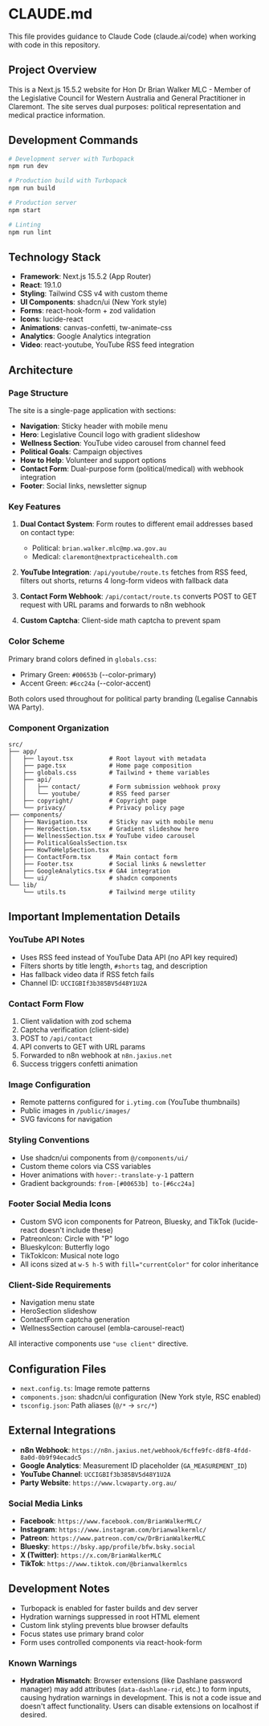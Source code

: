 # CLAUDE.md

This file provides guidance to Claude Code (claude.ai/code) when working with code in this repository.

## Project Overview

This is a Next.js 15.5.2 website for Hon Dr Brian Walker MLC - Member of the Legislative Council for Western Australia and General Practitioner in Claremont. The site serves dual purposes: political representation and medical practice information.

## Development Commands

```bash
# Development server with Turbopack
npm run dev

# Production build with Turbopack
npm run build

# Production server
npm start

# Linting
npm run lint
```

## Technology Stack

- **Framework**: Next.js 15.5.2 (App Router)
- **React**: 19.1.0
- **Styling**: Tailwind CSS v4 with custom theme
- **UI Components**: shadcn/ui (New York style)
- **Forms**: react-hook-form + zod validation
- **Icons**: lucide-react
- **Animations**: canvas-confetti, tw-animate-css
- **Analytics**: Google Analytics integration
- **Video**: react-youtube, YouTube RSS feed integration

## Architecture

### Page Structure

The site is a single-page application with sections:
- **Navigation**: Sticky header with mobile menu
- **Hero**: Legislative Council logo with gradient slideshow
- **Wellness Section**: YouTube video carousel from channel feed
- **Political Goals**: Campaign objectives
- **How to Help**: Volunteer and support options
- **Contact Form**: Dual-purpose form (political/medical) with webhook integration
- **Footer**: Social links, newsletter signup

### Key Features

1. **Dual Contact System**: Form routes to different email addresses based on contact type:
   - Political: `brian.walker.mlc@mp.wa.gov.au`
   - Medical: `claremont@nextpracticehealth.com`

2. **YouTube Integration**: `/api/youtube/route.ts` fetches from RSS feed, filters out shorts, returns 4 long-form videos with fallback data

3. **Contact Form Webhook**: `/api/contact/route.ts` converts POST to GET request with URL params and forwards to n8n webhook

4. **Custom Captcha**: Client-side math captcha to prevent spam

### Color Scheme

Primary brand colors defined in `globals.css`:
- Primary Green: `#00653b` (--color-primary)
- Accent Green: `#6cc24a` (--color-accent)

Both colors used throughout for political party branding (Legalise Cannabis WA Party).

### Component Organization

```
src/
├── app/
│   ├── layout.tsx          # Root layout with metadata
│   ├── page.tsx            # Home page composition
│   ├── globals.css         # Tailwind + theme variables
│   ├── api/
│   │   ├── contact/        # Form submission webhook proxy
│   │   └── youtube/        # RSS feed parser
│   ├── copyright/          # Copyright page
│   └── privacy/            # Privacy policy page
├── components/
│   ├── Navigation.tsx      # Sticky nav with mobile menu
│   ├── HeroSection.tsx     # Gradient slideshow hero
│   ├── WellnessSection.tsx # YouTube video carousel
│   ├── PoliticalGoalsSection.tsx
│   ├── HowToHelpSection.tsx
│   ├── ContactForm.tsx     # Main contact form
│   ├── Footer.tsx          # Social links & newsletter
│   ├── GoogleAnalytics.tsx # GA4 integration
│   └── ui/                 # shadcn components
└── lib/
    └── utils.ts            # Tailwind merge utility
```

## Important Implementation Details

### YouTube API Notes
- Uses RSS feed instead of YouTube Data API (no API key required)
- Filters shorts by title length, `#shorts` tag, and description
- Has fallback video data if RSS fetch fails
- Channel ID: `UCCIGBIf3b385BV5d48Y1U2A`

### Contact Form Flow
1. Client validation with zod schema
2. Captcha verification (client-side)
3. POST to `/api/contact`
4. API converts to GET with URL params
5. Forwarded to n8n webhook at `n8n.jaxius.net`
6. Success triggers confetti animation

### Image Configuration
- Remote patterns configured for `i.ytimg.com` (YouTube thumbnails)
- Public images in `/public/images/`
- SVG favicons for navigation

### Styling Conventions
- Use shadcn/ui components from `@/components/ui/`
- Custom theme colors via CSS variables
- Hover animations with `hover:-translate-y-1` pattern
- Gradient backgrounds: `from-[#00653b] to-[#6cc24a]`

### Footer Social Media Icons
- Custom SVG icon components for Patreon, Bluesky, and TikTok (lucide-react doesn't include these)
- PatreonIcon: Circle with "P" logo
- BlueskyIcon: Butterfly logo
- TikTokIcon: Musical note logo
- All icons sized at `w-5 h-5` with `fill="currentColor"` for color inheritance

### Client-Side Requirements
- Navigation menu state
- HeroSection slideshow
- ContactForm captcha generation
- WellnessSection carousel (embla-carousel-react)

All interactive components use `"use client"` directive.

## Configuration Files

- `next.config.ts`: Image remote patterns
- `components.json`: shadcn/ui configuration (New York style, RSC enabled)
- `tsconfig.json`: Path aliases (`@/*` → `src/*`)

## External Integrations

- **n8n Webhook**: `https://n8n.jaxius.net/webhook/6cffe9fc-d8f8-4fdd-8a0d-0b9f94ecadc5`
- **Google Analytics**: Measurement ID placeholder (`GA_MEASUREMENT_ID`)
- **YouTube Channel**: `UCCIGBIf3b385BV5d48Y1U2A`
- **Party Website**: `https://www.lcwaparty.org.au/`

### Social Media Links
- **Facebook**: `https://www.facebook.com/BrianWalkerMLC/`
- **Instagram**: `https://www.instagram.com/brianwalkermlc/`
- **Patreon**: `https://www.patreon.com/cw/DrBrianWalkerMLC`
- **Bluesky**: `https://bsky.app/profile/bfw.bsky.social`
- **X (Twitter)**: `https://x.com/BrianWalkerMLC`
- **TikTok**: `https://www.tiktok.com/@brianwalkermlcs`

## Development Notes

- Turbopack is enabled for faster builds and dev server
- Hydration warnings suppressed in root HTML element
- Custom link styling prevents blue browser defaults
- Focus states use primary brand color
- Form uses controlled components via react-hook-form

### Known Warnings
- **Hydration Mismatch**: Browser extensions (like Dashlane password manager) may add attributes (`data-dashlane-rid`, etc.) to form inputs, causing hydration warnings in development. This is not a code issue and doesn't affect functionality. Users can disable extensions on localhost if desired.
